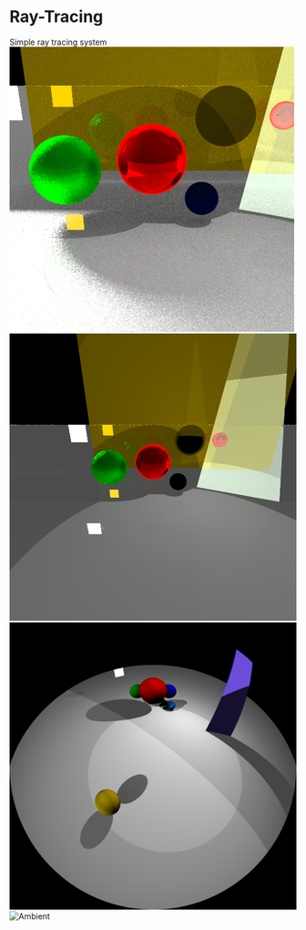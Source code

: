 # Ray-Tracing
Simple ray tracing system
![Transparency;AreaLight](render.bmp?s=200)
![PinHole](raytrace_pinhole.bmp?s=200)
![FishEye](raytrace_fisheye.bmp?s=200)
![Ambient](AmbientOccluder.bmp?s=200)
